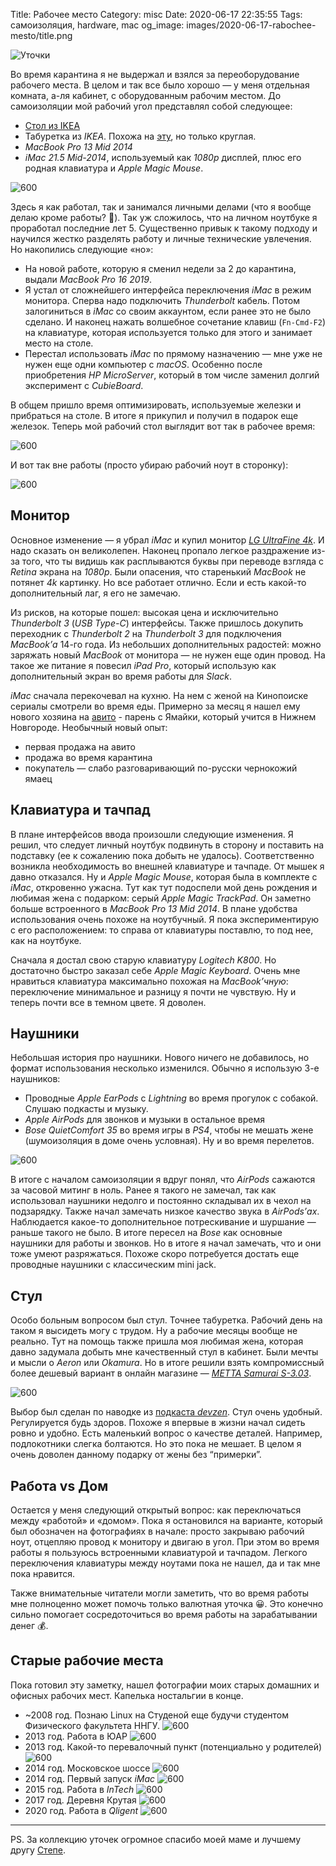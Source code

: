 Title: Рабочее место
Category: misc
Date: 2020-06-17 22:35:55
Tags: самоизоляция, hardware, mac
og_image: images/2020-06-17-rabochee-mesto/title.png

![Уточки]({static}/images/2020-06-17-rabochee-mesto/title.png)

Во время карантина я не выдержал и взялся за переоборудование рабочего места. В целом и так все было хорошо — у меня отдельная комната, а-ля кабинет, с оборудованным рабочим местом. До самоизоляции мой рабочий угол представлял собой следующее:

* [Стол из IKEA](https://www.ikea.com/ru/ru/p/hemnes-pismennyy-stol-cherno-korichnevyy-90384796/)
* Табуретка из *IKEA*. Похожа на [эту](https://www.ikea.com/ru/ru/p/kyurre-taburet-bereza-00420039/), но только круглая.
* *MacBook Pro 13 Mid 2014*
* *iMac 21.5 Mid-2014*, используемый как *1080p* дисплей, плюс его родная клавиатура и *Apple Magic Mouse*.

![600]({static}/images/2020-06-17-rabochee-mesto/old-stuff.png)

Здесь я как работал, так и занимался личными делами (что я вообще делаю кроме работы? 🤪). Так уж сложилось, что на личном ноутбуке я проработал последние лет 5. Существенно привык к такому подходу и научился жестко разделять работу и личные технические увлечения. Но накопились следующие «но»:

* На новой работе, которую я сменил недели за 2 до карантина, выдали *MacBook Pro 16 2019*.
* Я устал от сложнейшего интерфейса переключения *iMac* в режим монитора. Сперва надо подключить *Thunderbolt* кабель. Потом залогиниться в *iMac* со своим аккаунтом, если ранее это не было сделано. И наконец нажать волшебное сочетание клавиш (`Fn-Cmd-F2`) на клавиатуре, которая используется только для этого и занимает место на столе.
* Перестал использовать *iMac* по прямому назначению — мне уже не нужен еще одни компьютер с *macOS*. Особенно после приобретения *HP MicroServer*, который в том числе заменил долгий эксперимент с *CubieBoard*.

В общем пришло время оптимизировать, используемые железки и прибраться на столе. В итоге я прикупил и получил в подарок еще железок. Теперь мой рабочий стол выглядит вот так в рабочее время:

![600]({static}/images/2020-06-17-rabochee-mesto/job.png)

И вот так вне работы (просто убираю рабочий ноут в сторонку):

![600]({static}/images/2020-06-17-rabochee-mesto/private.png)

## Монитор

Основное изменение — я убрал *iMac* и купил монитор [*LG UltraFine 4k*](https://www.apple.com/ru/shop/product/HMUA2RU/A/монитор-lg-ultrafine-4k). И надо сказать он великолепен. Наконец пропало легкое раздражение из-за того, что ты видишь как расплываются буквы при переводе взгляда с *Retina* экрана на *1080p*. Были опасения, что старенький *MacBook* не потянет *4k* картинку. Но все работает отлично. Если и есть какой-то дополнительный лаг, я его не замечаю.

Из рисков, на которые пошел: высокая цена и исключительно *Thunderbolt 3* (*USB Type-C*) интерфейсы. Также пришлось докупить переходник с *Thunderbolt 2* на *Thunderbolt 3* для подключения *MacBook’а* 14-го года. Из небольших дополнительных радостей: можно заряжать новый *MacBook* от монитора — не нужен еще один провод. На такое же питание я повесил *iPad Pro*, который использую как дополнительный экран во время работы для *Slack*.

*iMac* сначала перекочевал на кухню. На нем с женой на Кинопоиске сериалы смотрели во время еды. Примерно за месяц я нашел ему нового хозяина на [авито](https://www.avito.ru/zhdanovskiy/nastolnye_kompyutery/imac_21.5-inch_mid_2014_8gb_ram_512gb_hdd_1896030615) - парень с Ямайки, который учится в Нижнем Новгороде. Необычный новый опыт:

* первая продажа на авито
* продажа во время карантина
* покупатель — слабо разговаривающий по-русски чернокожий ямаец

## Клавиатура и тачпад

В плане интерфейсов ввода произошли следующие изменения. Я решил, что следует личный ноутбук подвинуть в сторону и поставить на подставку (ее к сожалению пока добыть не удалось). Соответственно возникла необходимость во внешней клавиатуре и тачпаде. От мышек я давно отказался. Ну и *Apple Magic Mouse*, которая была в комплекте с *iMac*, откровенно ужасна. Тут как тут подоспели мой день рождения и любимая жена с подарком: серый *Apple Magic TrackPad*. Он заметно больше встроенного в *MacBook Pro 13 Mid 2014*. В плане удобства использования очень похоже на ноутбучный. Я пока экспериментирую с его расположением: то справа от клавиатуры поставлю, то под нее, как на ноутбуке.

Сначала я достал свою старую клавиатуру *Logitech K800*. Но достаточно быстро заказал себе *Apple Magic Keyboard*. Очень мне нравиться клавиатура максимально похожая на *MacBook’чную*: переключение минимальное и разницу я почти не чувствую. Ну и теперь почти все в темном цвете. Я доволен.

## Наушники

Небольшая история про наушники. Нового ничего не добавилось, но формат использования несколько изменился. Обычно я использую 3-е наушников:

* Проводные *Apple EarPods* c *Lightning* во время прогулок с собакой. Слушаю подкасты и музыку.
* *Apple AirPods* для звонков и музыки в остальное время
* *Bose QuietComfort 35* во время игры в *PS4*, чтобы не мешать жене (шумоизоляция в доме очень условная). Ну и во время перелетов.

![600]({static}/images/2020-06-17-rabochee-mesto/headphones.png)

В итоге с началом самоизоляции я вдруг понял, что *AirPods* сажаются за часовой митинг в ноль. Ранее я такого не замечал, так как использовал наушники недолго и постоянно складывал их в чехол на подзарядку. Также начал замечать низкое качество звука в *AirPods’ах*. Наблюдается какое-то дополнительное потрескивание и шуршание — раньше такого не было. В итоге пересел на *Bose* как основные наушники для работы и звонков. Но в итоге я начал замечать, что и они тоже умеют разряжаться. Похоже скоро потребуется достать еще проводные наушники с классическим mini jack.

## Стул

Особо больным вопросом был стул. Точнее табуретка. Рабочий день на таком я высидеть могу с трудом. Ну а рабочие месяцы вообще не реально. Тут на помощь также пришла моя любимая жена, которая давно задумала добыть мне качественный стул в кабинет. Были мечты и мысли о *Aeron* или *Okamura*. Но в итоге решили взять компромиссный более дешевый вариант в онлайн магазине — [*METTA Samurai S-3.03*](https://www.onlinetrade.ru/catalogue/kompyuternye_kresla-c133/metta/kreslo_rukovoditelya_metta_samurai_s_3.03_s_3d_podgolovnikom_chernyy_z302684356-1272099.html).

![600]({static}/images/2020-06-17-rabochee-mesto/samurai.png)

Выбор был сделан по наводке из [подкаста *devzen*](https://devzen.ru/episode-0260/). Стул очень удобный. Регулируется будь здоров. Похоже я впервые в жизни начал сидеть ровно и удобно. Есть маленький вопрос о качестве деталей. Например, подлокотники слегка болтаются. Но это пока не мешает. В целом я очень доволен данному подарку от жены без “примерки”.

## Работа vs Дом

Остается у меня следующий открытый вопрос: как переключаться между «работой» и «домом». Пока я остановился на варианте, который был обозначен на фотографиях в начале: просто закрываю рабочий ноут, отцепляю провод к монитору и двигаю в угол. При этом во время работы я пользуюсь встроенными клавиатурой и тачпадом. Легкого переключения клавиатуры между ноутами пока не нашел, да и так мне пока нравится.

Также внимательные читатели могли заметить, что во время работы мне полноценно может помочь только валютная уточка 😀. Это конечно сильно помогает сосредоточиться во время работы на зарабатывании денег 💰.

## Старые рабочие места

Пока готовил эту заметку, нашел фотографии моих старых домашних и офисных рабочих мест. Капелька ностальгии в конце.

* ~2008 год. Познаю Linux на Студеной еще будучи студентом Физического факультета ННГУ. ![600]({static}/images/2020-06-17-rabochee-mesto/1-studenaya.jpeg)
* 2013 год. Работа в ЮАР ![600]({static}/images/2020-06-17-rabochee-mesto/2-south-africa.jpeg)
* 2013 год. Какой-то перевалочный пункт (потенциально у родителей) ![600]({static}/images/2020-06-17-rabochee-mesto/3-somewhere.jpeg)
* 2014 год. Московское шоссе ![600]({static}/images/2020-06-17-rabochee-mesto/4-msk-highway.jpeg)
* 2014 год. Первый запуск *iMac* ![600]({static}/images/2020-06-17-rabochee-mesto/5-imac.jpeg)
* 2015 год. Работа в *InTech* ![600]({static}/images/2020-06-17-rabochee-mesto/6-intech.jpeg)
* 2017 год. Деревня Крутая ![600]({static}/images/2020-06-17-rabochee-mesto/7-krutaya.jpeg)
* 2020 год. Работа в *Qligent* ![600]({static}/images/2020-06-17-rabochee-mesto/8-qligent.jpeg)

---

PS. За коллекцию уточек огромное спасибо моей маме и лучшему другу [Степе](https://www.facebook.com/realmapping).
